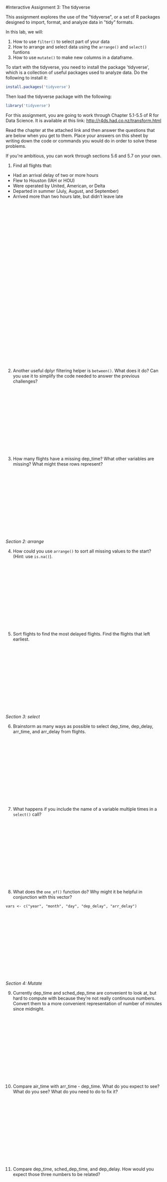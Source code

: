 
#Interactive Assignment 3: The tidyverse

This assignment explores the use of the "tidyverse", or a set of R packages designed to import, format, and analyze data in "tidy" formats. 

In this lab, we will:

1. How to use `filter()` to select part of your data
2. How to arrange and select data using the `arrange()` and `select()` funtions
3. How to use `mutate()` to make new columns in a dataframe.

To start with the tidyverse, you need to install the package 'tidyverse', which is a collection of useful packages used to analyze data. Do the following to install it:


```r
install.packages('tidyverse')
```

Then load the tidyverse package with the following:


```r
library('tidyverse')
```

For this assignment, you are going to work through Chapter 5.1-5.5 of R for Data Science. It is available at this link: http://r4ds.had.co.nz/transform.html

Read the chapter at the attached link and then answer the questions that are below when you get to them. Place your answers on this sheet by writing down the code or commands you would do in order to solve these problems.

If you're ambitious, you can work through sections 5.6 and 5.7 on your own.


1. Find all flights that:

* Had an arrival delay of two or more hours
* Flew to Houston (IAH or HOU)
* Were operated by United, American, or Delta
* Departed in summer (July, August, and September)
* Arrived more than two hours late, but didn’t leave late



&nbsp;

&nbsp;

&nbsp;


&nbsp;

&nbsp;

&nbsp;

&nbsp;

&nbsp;

&nbsp;

&nbsp;

&nbsp;

&nbsp;

&nbsp;

&nbsp;

&nbsp;

&nbsp;

&nbsp;



2. Another useful dplyr filtering helper is `between()`. What does it do? Can you use it to simplify the code needed to answer the previous challenges?

&nbsp;

&nbsp;

&nbsp;

&nbsp;

&nbsp;

&nbsp;

&nbsp;


3. How many flights have a missing dep_time? What other variables are missing? What might these rows represent?

&nbsp;

&nbsp;

&nbsp;

&nbsp;

&nbsp;

&nbsp;

&nbsp;


*Section 2: arrange*

4. How could you use `arrange()` to sort all missing values to the start? (Hint: use `is.na()`).

&nbsp;

&nbsp;

&nbsp;

&nbsp;

&nbsp;

&nbsp;

&nbsp;


5. Sort flights to find the most delayed flights. Find the flights that left earliest.

&nbsp;

&nbsp;

&nbsp;

&nbsp;

&nbsp;

&nbsp;

&nbsp;


*Section 3: select*

6. Brainstorm as many ways as possible to select dep_time, dep_delay, arr_time, and arr_delay from flights.

&nbsp;

&nbsp;

&nbsp;

&nbsp;

&nbsp;

&nbsp;

&nbsp;


7. What happens if you include the name of a variable multiple times in a `select()` call?

&nbsp;

&nbsp;

&nbsp;

&nbsp;

&nbsp;

&nbsp;

&nbsp;


8. What does the `one_of()` function do? Why might it be helpful in conjunction with this vector?

`vars <- c("year", "month", "day", "dep_delay", "arr_delay")`

&nbsp;

&nbsp;

&nbsp;

&nbsp;

&nbsp;

&nbsp;

&nbsp;


*Section 4: Mutate*

9. Currently dep_time and sched_dep_time are convenient to look at, but hard to compute with because they’re not really continuous numbers. Convert them to a more convenient representation of number of minutes since midnight.

&nbsp;

&nbsp;

&nbsp;

&nbsp;

&nbsp;

&nbsp;

&nbsp;


10. Compare air_time with arr_time - dep_time. What do you expect to see? What do you see? What do you need to do to fix it?

&nbsp;

&nbsp;

&nbsp;

&nbsp;

&nbsp;

&nbsp;

&nbsp;


11. Compare dep_time, sched_dep_time, and dep_delay. How would you expect those three numbers to be related?


&nbsp;

&nbsp;

&nbsp;

&nbsp;

&nbsp;

&nbsp;

&nbsp;


